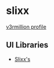 # slixx
[v3rmillion profile](https://v3rmillion.net/showthread.php?tid=1174406)

## UI Libraries
- [Slixx's](../categories/others/README.md#slixxs)